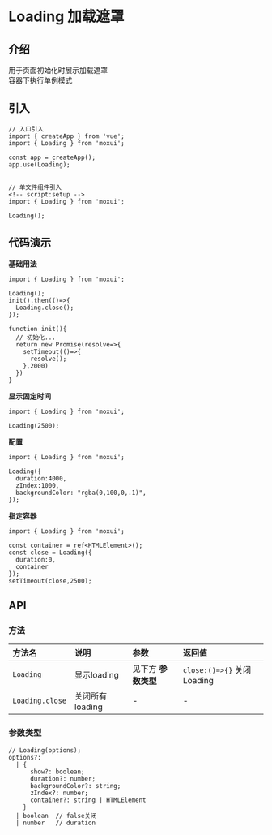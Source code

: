 # Loading 加载遮罩

## 介绍
用于页面初始化时展示加载遮罩    
容器下执行单例模式

## 引入
```
// 入口引入
import { createApp } from 'vue';
import { Loading } from 'moxui';

const app = createApp();
app.use(Loading);


// 单文件组件引入
<!-- script:setup -->
import { Loading } from 'moxui';

Loading();
```

## 代码演示

**基础用法**
```
import { Loading } from 'moxui';

Loading();
init().then(()=>{
  Loading.close();
});

function init(){
  // 初始化...
  return new Promise(resolve=>{
    setTimeout(()=>{
      resolve();
    },2000)
  })
}
```

**显示固定时间**
```
import { Loading } from 'moxui';

Loading(2500);
```

**配置**
```
import { Loading } from 'moxui';

Loading({
  duration:4000,
  zIndex:1000,
  backgroundColor: "rgba(0,100,0,.1)",
});
```
**指定容器**
```
import { Loading } from 'moxui';

const container = ref<HTMLElement>();
const close = Loading({
  duration:0,
  container
});
setTimeout(close,2500);
```

## API

### 方法
| 方法名 | 说明 | 参数 | 返回值 |
| :--- | :--- | :--- | :--- |
| ```Loading``` | 显示loading | 见下方 **参数类型** | ```close:()=>{}``` 关闭Loading |
| ```Loading.close``` | 关闭所有loading | - | - |


### 参数类型
```
// Loading(options);
options?: 
  | { 
      show?: boolean;
      duration?: number;
      backgroundColor?: string;
      zIndex?: number;
      container?: string | HTMLElement
    } 
  | boolean  // false关闭
  | number   // duration
```
